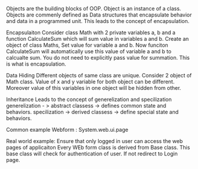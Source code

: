 Objects are the building blocks of OOP.
Object is an instance of a class.
Objects are commenly defined as Data structures that encapsulate behavior and data in a programmed unit. This leads to the concept of encapsulation.

Encapsulaiton
Consider class Math with 2 private variables a, b and a function CalculateSum which will sum value in variables a and b. Create an object of class Maths, Set value for variable a and b. Now funciton CalculateSum will automatically use this value of variable a and b to calcualte sum. You do not need to explicitly pass value for summation. This is what is encapsulation.

Data Hiding
Different objects of same class are unique. Consider 2 object of Math class. Value of x and y variable for both object can be different. Moreover value of this variables in one object will be hidden from other.


Inheritance
Leads to the concept of generelization and specilization
generelization - > abstract classess -> defines common state and behaviors.
specilization -> derived classess -> define special state and behaviors.

Common example
Webform : System.web.ui.page

Real world example: Ensure that only logged in user can access the web pages of applicaiton
Every WEb form class is derived from Base class. This base class will check for authentication of user. If not redirect to Login page.